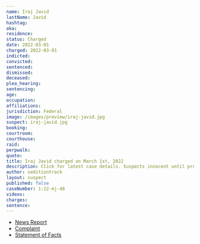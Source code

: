 ```yaml
---
name: Iraj Javid
lastName: Javid
hashtag:
aka:
residence:
status: Charged
date: 2022-03-01
charged: 2022-03-01
indicted:
convicted:
sentenced:
dismissed:
deceased:
plea_hearing:
sentencing:
age:
occupation:
affiliations:
jurisdiction: Federal
image: /images/preview/iraj-javid.jpg
suspect: iraj-javid.jpg
booking:
courtroom:
courthouse:
raid:
perpwalk:
quote:
title: Iraj Javid charged on March 1st, 2022
description: Click for latest case details. Suspects innocent until proven guilty.
author: seditiontrack
layout: suspect
published: false
caseNumber: 1:22-mj-48
videos:
charges:
sentence:
---
```

- [News Report]()
- [Complaint](https://www.justice.gov/usao-dc/case-multi-defendant/file/1479821/download)
- [Statement of Facts](https://www.justice.gov/usao-dc/case-multi-defendant/file/1479826/download)
